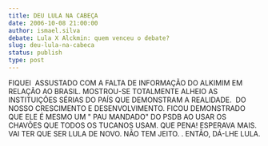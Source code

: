 ```yaml
---
title: DEU LULA NA CABEÇA
date: 2006-10-08 21:00:00
author: ismael.silva
debate: Lula X Alckmin: quem venceu o debate?
slug: deu-lula-na-cabeca
status: publish 
type: post
---
```


FIQUEI  ASSUSTADO COM A FALTA DE INFORMAÇÃO DO ALKIMIM EM RELAÇÃO AO BRASIL. MOSTROU-SE TOTALMENTE ALHEIO AS INSTITUIÇÕES SÉRIAS DO PAÍS QUE DEMONSTRAM A REALIDADE.  DO NOSSO CRESCIMENTO E DESENVOLVIMENTO. FICOU DEMONSTRADO QUE ELE É MESMO UM " PAU MANDADO" DO PSDB AO USAR OS CHAVÕES QUE TODOS OS TUCANOS USAM. QUE PENA! ESPERAVA MAIS. VAI TER QUE SER LULA DE NOVO. NÃO TEM JEITO. . ENTÃO, DÁ-LHE LULA.
